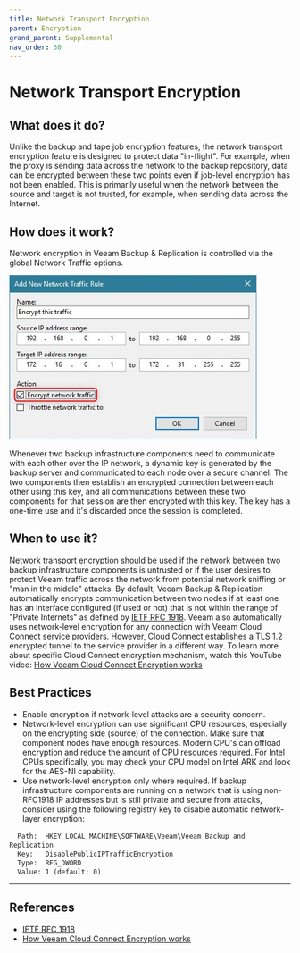 ```yaml
---
title: Network Transport Encryption
parent: Encryption
grand_parent: Supplemental
nav_order: 30
---
```

# Network Transport Encryption

## What does it do?
Unlike the backup and tape job encryption features, the network transport encryption feature is designed to protect data "in-flight". For example, when the proxy is sending data across the network to the backup repository, data can be encrypted between these two points even if job-level encryption has not been enabled. This is primarily useful when the network between the source and target is not trusted, for example, when sending data across the Internet.

## How does it work?
Network encryption in Veeam Backup & Replication is controlled via the global Network Traffic options.

![Network Traffic Encryption](media/traffic_encryption.jpg)

Whenever two backup infrastructure components need to communicate with each other over the IP network, a dynamic key is generated by the backup server and communicated to each node over a secure channel. The two components then establish an encrypted connection between each other using this key, and all communications between these two components for that session are then encrypted with this key. The key has a one-time use and it's discarded once the session is completed.

## When to use it?
Network transport encryption should be used if the network between two backup infrastructure components is untrusted or if the user desires to protect Veeam traffic across the network from potential network sniffing or "man in the middle" attacks.
By default, Veeam Backup & Replication automatically encrypts communication between two nodes if at least one has an interface configured (if used or not) that is not within the range of "Private Internets" as defined by [IETF RFC 1918]. Veeam also automatically uses network-level encryption for any connection with Veeam Cloud Connect service providers. However, Cloud Connect establishes a TLS 1.2 encrypted tunnel to the service provider in a different way. To learn more about specific Cloud Connect encryption mechanism, watch this YouTube video: [How Veeam Cloud Connect Encryption works]

## Best Practices
- Enable encryption if network-level attacks are a security concern.
- Network-level encryption can use significant CPU resources, especially on the encrypting side (source) of the connection. Make sure that component nodes have enough resources. Modern CPU's can offload encryption and reduce the amount of CPU resources required. For Intel CPUs specifically, you may check your CPU model on Intel ARK and look for the AES-NI capability.
- Use network-level encryption only where required. If backup infrastructure components are running on a network that is using non-RFC1918 IP addresses but is still private and secure from attacks, consider using the following registry key to disable automatic network-layer encryption:
```
  Path:  HKEY_LOCAL_MACHINE\SOFTWARE\Veeam\Veeam Backup and Replication
  Key:   DisablePublicIPTrafficEncryption
  Type:  REG_DWORD
  Value: 1 (default: 0)
```
----

## References
- [IETF RFC 1918]
- [How Veeam Cloud Connect Encryption works]

<!-- referenced links -->
[IETF RFC 1918]: https://tools.ietf.org/html/rfc1918
[How Veeam Cloud Connect Encryption works]: https://www.youtube.com/watch?v=yGuw37PxRHU
